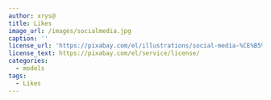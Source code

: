 ```yaml
---
author: xrys@
title: Likes
image_url: /images/socialmedia.jpg
caption: ''
license_url: 'https://pixabay.com/el/illustrations/social-media-%CE%B5%CE%B9%CE%BA%CE%BF%CE%BD%CE%AF%CE%B4%CE%B9%CE%BF-%CE%BA%CF%8D%CE%BA%CE%BB%CE%BF-%CE%B4%CE%BF%CE%BC%CE%AE-4132585/'
license_text: https://pixabay.com/el/service/license/
categories:
  - models
tags:
  - Likes
---
```

